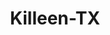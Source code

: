 ---
title: Killeen-TX
slug: killeen-tx
f_state:
- cms/state/texas.md
f_locations:
- cms/payday-loan/advance-internet-3359.md
- cms/payday-loan/advance-internet-3360.md
- cms/payday-loan/bell-checks-ltd-5199.md
- cms/payday-loan/casa-demoneda-inc-6102.md
- cms/payday-loan/cash-4-you-6378.md
- cms/payday-loan/cash-4-you-6379.md
- cms/payday-loan/cash-in-advance-7650.md
- cms/payday-loan/cash-plus-8314.md
- cms/payday-loan/cash-store-8576.md
- cms/payday-loan/cash-store-8581.md
- cms/payday-loan/catalog-sales-of-america-9502.md
- cms/payday-loan/catalog-sales-of-america-9503.md
- cms/payday-loan/catalog-sales-usa-2-9504.md
- cms/payday-loan/catalog-sales-usa-2-9505.md
- cms/payday-loan/checks-usa-14717.md
- cms/payday-loan/eastgate-cash-connection-16489.md
- cms/payday-loan/easy-tax-service-acctg-16694.md
- cms/payday-loan/first-national-bank-texas-18602.md
- cms/payday-loan/first-national-bank-texas-18603.md
- cms/payday-loan/first-national-bank-texas-18604.md
- cms/payday-loan/go-n-cash-19036.md
- cms/payday-loan/gold-n-cash-19045.md
- cms/payday-loan/instachek---marketing-department-19608.md
- cms/payday-loan/quick-cash-24924.md
- cms/payday-loan/rent-a-center-25937.md
- cms/payday-loan/texas-catalog-sales-inc-27236.md
updated-on: '2024-05-30T13:41:28.615Z'
created-on: '2024-05-30T13:41:28.615Z'
published-on: '2024-05-30T13:54:32.469Z'
f_city: Killeen
layout: '[city].html'
tags: city
---